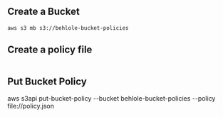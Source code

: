 ## Create a Bucket

```shell
aws s3 mb s3://behlole-bucket-policies
```

## Create a policy file

[//]: # (//"AWS": "arn:aws:iam::123456789012:root")

```shell
```

## Put Bucket Policy

aws s3api put-bucket-policy --bucket behlole-bucket-policies --policy file://policy.json
